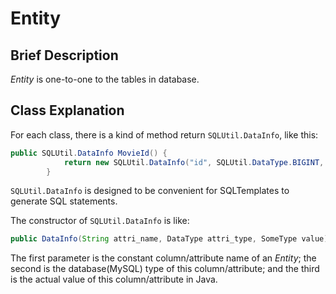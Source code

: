 # Entity

## Brief Description

*Entity* is one-to-one to the tables in database.

## Class Explanation

For each class, there is a kind of method return `SQLUtil.DataInfo`, like this:
```java
public SQLUtil.DataInfo MovieId() {
            return new SQLUtil.DataInfo("id", SQLUtil.DataType.BIGINT, this.movie_id);
        }
```
`SQLUtil.DataInfo` is designed to be convenient for SQLTemplates to generate SQL statements. 

The constructor of `SQLUtil.DataInfo` is like:
```java
public DataInfo(String attri_name, DataType attri_type, SomeType value)
```
The first parameter is the constant column/attribute name of an *Entity*; the second is the database(MySQL) type of this column/attribute; and the third is the actual value of this column/attribute in Java.
